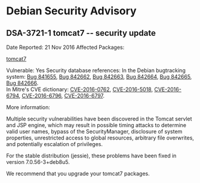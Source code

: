 
Debian Security Advisory
========================


DSA-3721-1 tomcat7 -- security update
-------------------------------------



Date Reported:
21 Nov 2016
Affected Packages:

[tomcat7](https://packages.debian.org/src:tomcat7)

Vulnerable:
Yes
Security database references:
In the Debian bugtracking system: [Bug 841655](https://bugs.debian.org/cgi-bin/bugreport.cgi?bug=841655), [Bug 842662](https://bugs.debian.org/cgi-bin/bugreport.cgi?bug=842662), [Bug 842663](https://bugs.debian.org/cgi-bin/bugreport.cgi?bug=842663), [Bug 842664](https://bugs.debian.org/cgi-bin/bugreport.cgi?bug=842664), [Bug 842665](https://bugs.debian.org/cgi-bin/bugreport.cgi?bug=842665), [Bug 842666](https://bugs.debian.org/cgi-bin/bugreport.cgi?bug=842666).  
In Mitre's CVE dictionary: [CVE-2016-0762](https://security-tracker.debian.org/tracker/CVE-2016-0762), [CVE-2016-5018](https://security-tracker.debian.org/tracker/CVE-2016-5018), [CVE-2016-6794](https://security-tracker.debian.org/tracker/CVE-2016-6794), [CVE-2016-6796](https://security-tracker.debian.org/tracker/CVE-2016-6796), [CVE-2016-6797](https://security-tracker.debian.org/tracker/CVE-2016-6797).  

More information:

Multiple security vulnerabilities have been discovered in the Tomcat
servlet and JSP engine, which may result in possible timing attacks to
determine valid user names, bypass of the SecurityManager, disclosure of
system properties, unrestricted access to global resources, arbitrary
file overwrites, and potentially escalation of privileges.


For the stable distribution (jessie), these problems have been fixed in
version 7.0.56-3+deb8u5.


We recommend that you upgrade your tomcat7 packages.





